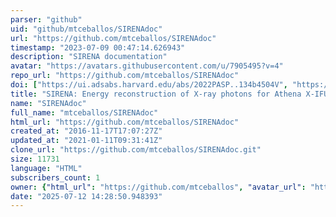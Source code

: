 ```yaml
---
parser: "github"
uid: "github/mtceballos/SIRENAdoc"
url: "https://github.com/mtceballos/SIRENAdoc"
timestamp: "2023-07-09 00:47:14.626943"
description: "SIRENA documentation"
avatar: "https://avatars.githubusercontent.com/u/7905495?v=4"
repo_url: "https://github.com/mtceballos/SIRENAdoc"
doi: ["https://ui.adsabs.harvard.edu/abs/2022PASP..134b4504V", "https://ui.adsabs.harvard.edu/abs/2017ASPC..512..605C", "https://ui.adsabs.harvard.edu/abs/2023ascl.soft07013C/abstract"]
title: "SIRENA: Energy reconstruction of X-ray photons for Athena X-IFU"
name: "SIRENAdoc"
full_name: "mtceballos/SIRENAdoc"
html_url: "https://github.com/mtceballos/SIRENAdoc"
created_at: "2016-11-17T17:07:27Z"
updated_at: "2021-01-11T09:31:41Z"
clone_url: "https://github.com/mtceballos/SIRENAdoc.git"
size: 11731
language: "HTML"
subscribers_count: 1
owner: {"html_url": "https://github.com/mtceballos", "avatar_url": "https://avatars.githubusercontent.com/u/7905495?v=4", "login": "mtceballos", "type": "User"}
date: "2025-07-12 14:28:50.948393"
---
```

